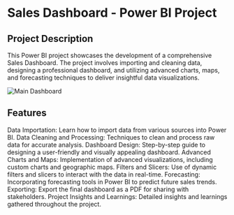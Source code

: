 # **Sales Dashboard - Power BI Project**

## **Project Description**
This Power BI project showcases the development of a comprehensive Sales Dashboard. The project involves importing and cleaning data, designing a professional dashboard, and utilizing advanced charts, maps, and forecasting techniques to deliver insightful data visualizations.


![Main Dashboard](https://github.com/user-attachments/assets/9f819064-ec95-40d2-b13e-d020c6e92d83)

## Features
Data Importation: Learn how to import data from various sources into Power BI.
Data Cleaning and Processing: Techniques to clean and process raw data for accurate analysis.
Dashboard Design: Step-by-step guide to designing a user-friendly and visually appealing dashboard.
Advanced Charts and Maps: Implementation of advanced visualizations, including custom charts and geographic maps.
Filters and Slicers: Use of dynamic filters and slicers to interact with the data in real-time.
Forecasting: Incorporating forecasting tools in Power BI to predict future sales trends.
Exporting: Export the final dashboard as a PDF for sharing with stakeholders.
Project Insights and Learnings: Detailed insights and learnings gathered throughout the project.
